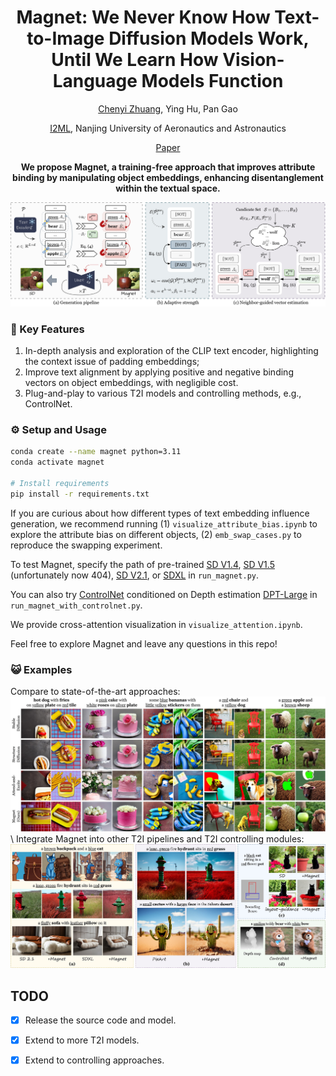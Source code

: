 <div align="center">
<h1>Magnet: We Never Know How Text-to-Image Diffusion Models Work, Until We Learn How Vision-Language Models Function</h1>


[Chenyi Zhuang](https://chenyi-zhuang.github.io/), Ying Hu, Pan Gao

[I2ML](https://i2-multimedia-lab.github.io/), Nanjing University of Aeronautics and Astronautics

[Paper]()

<p><B>We propose Magnet, a training-free approach that improves attribute binding by manipulating object embeddings, enhancing disentanglement within the textual space.</B></p>
<img src="./figures/magnet_workflow.jpg" width="800px">
</div>


### 🌟 Key Features
1. In-depth analysis and exploration of the CLIP text encoder, highlighting the context issue of padding embeddings;
2. Improve text alignment by applying positive and negative binding vectors on object embeddings, with negligible cost.
3. Plug-and-play to various T2I models and controlling methods, e.g., ControlNet.

### ⚙️ Setup and Usage
```bash
conda create --name magnet python=3.11
conda activate magnet

# Install requirements
pip install -r requirements.txt
```

If you are curious about how different types of text embedding influence generation, we recommend running (1) ``visualize_attribute_bias.ipynb`` to explore the attribute bias on different objects, (2) ``emb_swap_cases.py`` to reproduce the swapping experiment.

To test Magnet, specify the path of pre-trained [SD V1.4](https://huggingface.co/CompVis/stable-diffusion-v1-4),  [SD V1.5](https://huggingface.co/runwayml/stable-diffusion-v1-5) (unfortunately now 404), [SD V2.1](https://huggingface.co/stabilityai/stable-diffusion-2-1-base), or [SDXL](https://huggingface.co/stabilityai/stable-diffusion-xl-base-1.0) in ``run_magnet.py``.

You can also try [ControlNet](https://huggingface.co/lllyasviel/sd-controlnet-depth) conditioned on Depth estimation [DPT-Large](https://huggingface.co/Intel/dpt-large) in ``run_magnet_with_controlnet.py``.

We provide cross-attention visualization in ``visualize_attention.ipynb``.

Feel free to explore Magnet and leave any questions in this repo!

### 😺 Examples
Compare to state-of-the-art approaches:
<img src="./figures/qualitative.jpg" width="800px">
\\
Integrate Magnet into other T2I pipelines and T2I controlling modules:
<img src="./figures/qualitative_extention.jpg" width="800px">

## TODO
- [x] Release the source code and model.
- [x] Extend to more T2I models.
- [x] Extend to controlling approaches.


